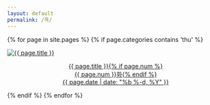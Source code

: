 ```yaml
---
layout: default
permalink: /목/
---
```

<script>
	window.onload=function(){document.getElementById("mthu").className="ctd"};
</script>
{% for page in site.pages %}
{% if page.categories contains 'thu' %}
<div class="img">
<a href="{{ page.url | prepend: site.baseurl }}">
<img src="{{ page.img }}" alt="{{ page.title }}">
<div class="desc"><p style="text-align: center;">{{ page.title }}{% if page.num %}<br>{{ page.num }}화{% endif %}<br>{{ page.date | date: "%b %-d, %Y" }}</p>
</div></a>
</div>
{% endif %}
{% endfor %}
